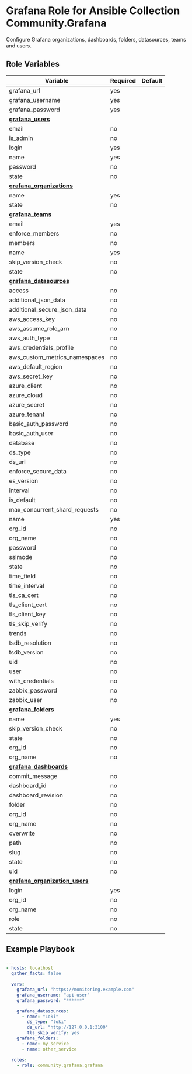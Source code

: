 # Grafana Role for Ansible Collection Community.Grafana

Configure Grafana organizations, dashboards, folders, datasources, teams and users.

## Role Variables

| Variable         | Required | Default |
| ---------------- | -------- | ------- |
| grafana_url      | yes      |
| grafana_username | yes      |
| grafana_password | yes      |
| [**grafana_users**](https://docs.ansible.com/ansible/latest/collections/community/grafana/grafana_user_module.html) |
| email | no |
| is_admin | no |
| login | yes |
| name | yes |
| password | no |
| state | no |
| [**grafana_organizations**](https://docs.ansible.com/ansible/latest/collections/community/grafana/grafana_organization_module.html) |
| name | yes |
| state | no |
| [**grafana_teams**](https://docs.ansible.com/ansible/latest/collections/community/grafana/grafana_team_module.html) |
| email | yes |
| enforce_members | no |
| members | no |
| name | yes |
| skip_version_check | no |
| state | no |
| [**grafana_datasources**](https://docs.ansible.com/ansible/latest/collections/community/grafana/grafana_datasource_module.html) |
| access | no |
| additional_json_data | no |
| additional_secure_json_data | no |
| aws_access_key | no |
| aws_assume_role_arn | no |
| aws_auth_type | no |
| aws_credentials_profile | no |
| aws_custom_metrics_namespaces | no |
| aws_default_region | no |
| aws_secret_key | no |
| azure_client | no |
| azure_cloud | no |
| azure_secret | no |
| azure_tenant | no |
| basic_auth_password | no |
| basic_auth_user | no |
| database | no |
| ds_type | no |
| ds_url | no |
| enforce_secure_data | no |
| es_version | no |
| interval | no |
| is_default | no |
| max_concurrent_shard_requests | no |
| name | yes |
| org_id | no |
| org_name | no |
| password | no |
| sslmode | no |
| state | no |
| time_field | no |
| time_interval | no |
| tls_ca_cert | no |
| tls_client_cert | no |
| tls_client_key | no |
| tls_skip_verify | no |
| trends | no |
| tsdb_resolution | no |
| tsdb_version | no |
| uid | no |
| user | no |
| with_credentials | no |
| zabbix_password | no |
| zabbix_user | no |
| [**grafana_folders**](https://docs.ansible.com/ansible/latest/collections/community/grafana/grafana_folder_module.html) |
| name | yes |
| skip_version_check | no |
| state | no |
| org_id | no |
| org_name | no |
| [**grafana_dashboards**](https://docs.ansible.com/ansible/latest/collections/community/grafana/grafana_dashboard_module.html) |
| commit_message | no |
| dashboard_id | no |
| dashboard_revision | no |
| folder | no |
| org_id | no |
| org_name | no |
| overwrite | no |
| path | no |
| slug | no |
| state | no |
| uid | no |
| [**grafana_organization_users**](https://docs.ansible.com/ansible/latest/collections/community/grafana/grafana_organization_user_module.html) |
| login | yes |
| org_id | no |
| org_name | no |
| role | no |
| state | no |

## Example Playbook

```yaml
---
- hosts: localhost
  gather_facts: false

  vars:
    grafana_url: "https://monitoring.example.com"
    grafana_username: "api-user"
    grafana_password: "******"

    grafana_datasources:
      - name: "Loki"
        ds_type: "loki"
        ds_url: "http://127.0.0.1:3100"
        tls_skip_verify: yes
    grafana_folders:
      - name: my_service
      - name: other_service

  roles:
    - role: community.grafana.grafana
```
